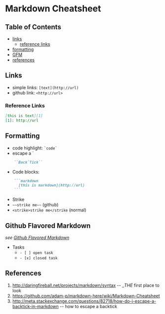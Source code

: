 Markdown Cheatsheet
===================

## Table of Contents
* [links](#links)
  * [reference links](#reference-links)
* [formatting](#formatting)
* [GFM](#github-flavored-markdown)
* [references](#references)

## Links

+ simple links: `[text](http://url)`
+ github link: `<http://url>`

### Reference Links

```markdown
[this is text][1]
[1]: http://url
```
 
## Formatting

+ code highlight: `` `code` ``
+ escape a \`
```markdown
    ``Back`Tick``
```
+ Code blocks:
```markdown
    ```markdown
      [this is markdown](http://url)
    ```
```
+ Strike
 + `~~strike me~~` (github)
 + `<strike>strike me</strike` (normal)
 
## Github Flavored Markdown
_see [Github Flavored Markdown](https://help.github.com/articles/github-flavored-markdown/)_

+ Tasks 
  + `- [ ] open task`
  + `- [x] closed task`
 
## References

1. <http://daringfireball.net/projects/markdown/syntax> -- __THE_ first place to look
2. <https://github.com/adam-p/markdown-here/wiki/Markdown-Cheatsheet>
3. <http://meta.stackexchange.com/questions/82718/how-do-i-escape-a-backtick-in-markdown> -- how to escape a backtick

